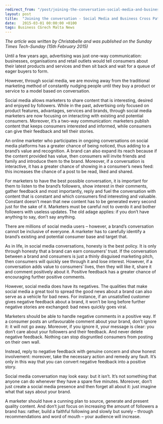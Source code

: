 ```yaml
---
redirect_from: "/post/joining-the-conversation-social-media-and-business-cross-paths"
layout: post
title:  "Joining the conversation - Social Media and Business Cross Paths"
date:   2015-03-01 00:00:00 +0100
tags: Business CGrech Malta News
---
```

<p><em>The article was written by Christabelle and was published on the Sunday Times Tech-Sunday (15th February 2015)</em></p><p>Until a few years ago, advertising was just one-way communication: businesses, organisations and retail outlets would tell consumers about their latest products and services and then sit back and wait for a queue of eager buyers to form.</p><p>However, through social media, we are moving away from the traditional marketing method of constantly nudging people until they buy a product or service to a model based on conversation.</p><p>Social media allows marketers to share content that is interesting, desired and enjoyed by followers. While in the past, advertising only focused on product features, advantages, services and brands, through social media marketers are now focusing on interacting with existing and potential consumers. Moreover, it’s a two-way communication: marketers publish content that keeps consumers interested and informed, while consumers can give their feedback and tell their stories.</p><p>An online marketer who participates in ongoing conversations on social media platforms has a greater chance of being noticed, thus adding to a brand’s value and recognition. A brand can also expand its reach because if the content provided has value, then consumers will invite friends and family and introduce them to the brand. Moreover, if a conversation is interactive, it has a greater chance of showing in a consumer’s news feed: this increases the chance of a post to be read, liked and shared.</p><p>For marketers to have the best possible conversation, it is important for them to listen to the brand’s followers, show interest in their comments, gather feedback and most importantly, reply and fuel the conversation with content that is constant and which consumers find interesting and valuable. Constant doesn’t mean that new content has to be generated every second just for the sake of it. Marketers must be careful not to overdo it and bother followers with useless updates. The old adage applies: if you don’t have anything to say, don’t say anything.</p><p>There are millions of social media users – however, a brand’s conversation cannot be inclusive of everyone. A marketer has to carefully identify a brand’s existing and potential consumer base and target that.</p><p>As in life, in social media conversations, honesty is the best policy. It is only through honesty that a brand can earn consumers’ trust. If the conversation between a brand and consumers is just a thinly disguised marketing pitch, then consumers will quickly see through it and lose interest. However, if a conversation adds value to consumers’ lives, then they will like it, share it and comment positively about it. Positive feedback has a greater chance of encouraging further positive comments.</p><p>However, social media does have its negatives. The qualities that make social media a great tool to spread the good news about a brand can also serve as a vehicle for bad news. For instance, if an unsatisfied customer gives negative feedback about a brand, it won’t be long before further negative stories are exchanged: bad news quickly goes viral.</p><p>Marketers should be able to handle negative comments in a positive way. If a consumer posts an unfavourable comment about your brand, don’t ignore it: it will not go away. Moreover, if you ignore it, your message is clear: you don’t care about your followers and their feedback. And never delete negative feedback. Nothing can stop disgruntled consumers from posting on their own wall.</p><p>Instead, reply to negative feedback with genuine concern and show honest involvement: moreover, take the necessary action and remedy any fault. It’s only in this way that you can convert negative feedback into a positive story.</p><p>Social media conversation may look easy: but it isn’t. It’s not something that anyone can do whenever they have a spare five minutes. Moreover, don’t just create a social media presence and then forget all about it: just imagine what that says about your brand.</p><p>A marketer should have a cunning plan to source, generate and present quality content. And don’t just focus on increasing the amount of followers a brand has: rather, build a faithful following and slowly but surely – through recommendations and word of mouth – your audience will increase.</p>